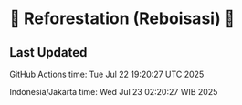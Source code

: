 
# 🌳 Reforestation (Reboisasi) 🌲

## Last Updated

GitHub Actions time: Tue Jul 22 19:20:27 UTC 2025

Indonesia/Jakarta time: Wed Jul 23 02:20:27 WIB 2025
